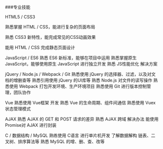 ###专业技能

HTML5 / CSS3

熟悉掌握 HTML / CSS，能进行复杂的页面布局

熟悉 CSS3 新特性，能完成常见的CSS动画效果

能用 HTML / CSS 完成静态页面设计

JavaScript / ES6
熟悉 ES6 新标准，能够在项目中运用
熟悉掌握原生 JavaScript，能够使用原生 JavaScript 进行独立开发
熟悉 JS性能优化 解决方案

jQuery / Node.js / Webpack / Git
熟悉使用 jQuery 的选择器、过滤，以及对文档的增删查等
熟悉引用使用 jQuery 的UI库等
熟悉 Node.js 对文件的读写操作
熟悉使用 Webpack 打包开发环境、生产环境项目
熟悉使用 Git 进行版本控制管理，团队协作

Vue
熟悉使用 Vue框架 开发
熟悉 Vue 的生命周期、组件间通信
熟悉使用 Vuex 状态管理模式

AJAX
熟悉 AJAX 的 GET 和 POST 请求的差异
熟悉 AJAX 跨域 解决办法
能使用 Promise对 AJAX 进行封装

C / 数据结构 / MySQL
熟练使用 C语言 进行单片机开发
了解数据解构 链表、二叉树、排序算法等
熟悉 MySQL 的增、删、查、改等
